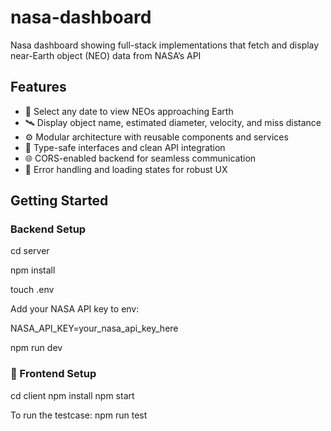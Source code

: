 # nasa-dashboard
Nasa dashboard showing full-stack implementations that fetch and display near-Earth object (NEO) data from NASA’s API

## Features

- 📅 Select any date to view NEOs approaching Earth
- 🛰️ Display object name, estimated diameter, velocity, and miss distance
- ⚙️ Modular architecture with reusable components and services
- 🧪 Type-safe interfaces and clean API integration
- 🌐 CORS-enabled backend for seamless communication
- 🧹 Error handling and loading states for robust UX

##  Getting Started

###  Backend Setup

cd server

npm install

touch .env

Add your NASA API key to env:

NASA_API_KEY=your_nasa_api_key_here

npm run dev

### 🔧 Frontend Setup

cd client
npm install
npm start

To run the testcase: 
npm run test
